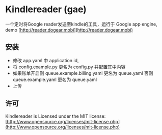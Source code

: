 # Kindlereader (gae)

一个定时将Google reader发送至kindle的工具，运行于 Google app engine, demo [http://reader.dogear.mobi](http://reader.dogear.mobi)

## 安装

* 修改 app.yaml 中 application id,
* 将 config.example.py 更名为 config.py 并配置其中内容
* 如果账单开启则 queue.example.billing.yaml 更名为 queue.yaml 否则 queue.example.yaml 更名为 queue.yaml
* 上传

## 许可

Kindlereader is Licensed under the MIT license: [http://www.opensource.org/licenses/mit-license.php](http://www.opensource.org/licenses/mit-license.php)